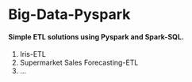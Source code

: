 # Big-Data-Pyspark
#### Simple ETL solutions using Pyspark and Spark-SQL.
1. Iris-ETL
2. Supermarket Sales Forecasting-ETL
3. ...
